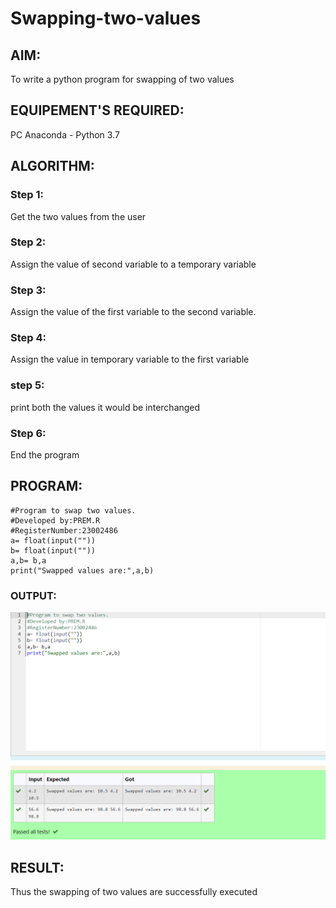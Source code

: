 # Swapping-two-values
## AIM:
To write a python program for swapping of two values
## EQUIPEMENT'S REQUIRED: 
PC
Anaconda - Python 3.7
## ALGORITHM: 
### Step 1:
Get the two values from the user
### Step 2: 
Assign the value of second variable to a temporary variable 
### Step 3: 
Assign the value of the first variable to the second variable.
### Step 4:  
Assign the value in temporary variable to the first variable
### step 5:
print both the values it would be interchanged
### Step 6: 
End the program
## PROGRAM:
```
#Program to swap two values.
#Developed by:PREM.R 
#RegisterNumber:23002486
a= float(input(""))
b= float(input(""))
a,b= b,a
print("Swapped values are:",a,b)

```
### OUTPUT:
![swapping of two variables](OUTPUT-1.png)




## RESULT:
Thus the swapping of two values are successfully executed




